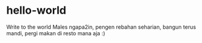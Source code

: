 # hello-world
Write to the world
Males ngapa2in, pengen rebahan seharian, bangun terus mandi, pergi makan di resto mana aja :)
